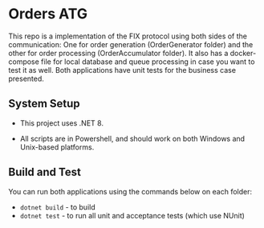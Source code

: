 # Orders ATG

This repo is a implementation of the FIX protocol using both sides of the communication: One for order generation (OrderGenerator folder) and the other for order processing (OrderAccumulator folder). It also has a docker-compose file for local database and queue processing in case you want to test it as well. Both applications have unit tests for the business case presented.


System Setup
------------

* This project uses .NET 8.

* All scripts are in Powershell, and should work on both Windows and Unix-based platforms.

Build and Test
--------------

You can run both applications using the commands below on each folder:

* `dotnet build` - to build
* `dotnet test` - to run all unit and acceptance tests (which use NUnit)

